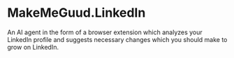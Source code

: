 # MakeMeGuud.LinkedIn
An AI agent in the form of a browser extension which analyzes your LinkedIn profile and suggests necessary changes which you should make to grow on LinkedIn.
